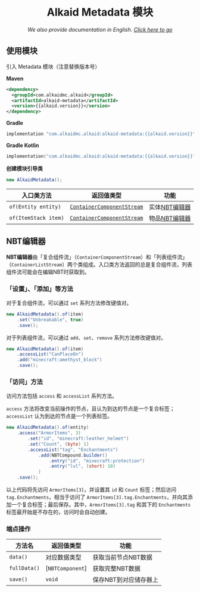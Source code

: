 <h1 align="center">Alkaid Metadata 模块</h1>
<h6 align="center">We also provide documentation in English. <a href="../#/">Click here to go</a></h6>

## 使用模块

引入 Metadata 模块（注意替换版本号）

**Maven**

```xml
<dependency>
  <groupId>com.alkaidmc.alkaid</groupId>
  <artifactId>alkaid-metadata</artifactId>
  <version>{{alkaid.version}}</version>
</dependency>
```

**Gradle**

```groovy
implementation "com.alkaidmc.alkaid:alkaid-metadata:{{alkaid.version}}"
```

**Gradle Kotlin**

```kotlin
implementation("com.alkaidmc.alkaid:alkaid-metadata:{{alkaid.version}}")
```

**创建模块引导类**

```java
new AlkaidMetadata();
```

| 入口类方法 | 返回值类型 | 功能 |
| -------- | -------- | -------- |
| `of(Entity entity)` | [`ContainerComponentStream`] | 实体[NBT编辑器](#NBT编辑器) |
| `of(ItemStack item)` | [`ContainerComponentStream`] | 物品[NBT编辑器](#NBT编辑器) |

## NBT编辑器
**NBT编辑器**由「复合组件流」（`ContainerComponentStream`）和「列表组件流」（`ContainerListStream`）两个类组成。入口类方法返回的总是复合组件流，列表组件流可能会在编辑NBT时获取到。

### 「设置」、「添加」等方法
对于复合组件流，可以通过 `set` 系列方法修改键值对。
```java
new AlkaidMetadata().of(item)
    .set("Unbreakable", true)
    .save();
```

对于列表组件流，可以通过 `add`、`set`、`remove` 系列方法修改键值对。
```java
new AlkaidMetadata().of(item)
    .accessList("CanPlaceOn")
    .add("minecraft:amethyst_block")
    .save();
```

### 「访问」方法
访问方法包括 `access` 和 `accessList` 系列方法。

`access` 方法将改变当前操作的节点，且认为到达的节点是一个复合标签；`accessList` 认为到达的节点是一个列表标签。
```java
new AlkaidMetadata().of(entity)
    .access("ArmorItems", 3)
        .set("id", "minecraft:leather_helmet")
        .set("Count", (byte) 1)
        .accessList("tag", "Enchantments")
            .add(NBTCompound.builder()
                .entry("id", "minecraft:protection")
                .entry("lvl", (short) 10)
            )
    .save();
```

以上代码将先访问 `ArmorItems[3]`，并设置其 `id` 和 `Count` 标签；然后访问 `tag.Enchantments`，相当于访问了 `ArmorItems[3].tag.Enchantments`，并向其添加一个复合标签；最后保存。其中，`ArmorItems[3].tag` 和其下的 `Enchantments` 标签最开始是不存在的，访问时会自动创建。

### 端点操作
| 方法名 | 返回值类型 | 功能 |
| -------- | -------- | -------- |
| `data()` | 对应数据类型 | 获取当前节点NBT数据 |
| `fullData()` | [`NBTComponent`] | 获取完整NBT数据 |
| `save()` | `void` | 保存NBT到对应储存器上 |

[`ContainerComponentStream`]: https://github.com/hanbings/alkaid/blob/main/alkaid-metadata/src/main/java/com/alkaidmc/alkaid/metadata/stream/ContainerComponentStream.java
